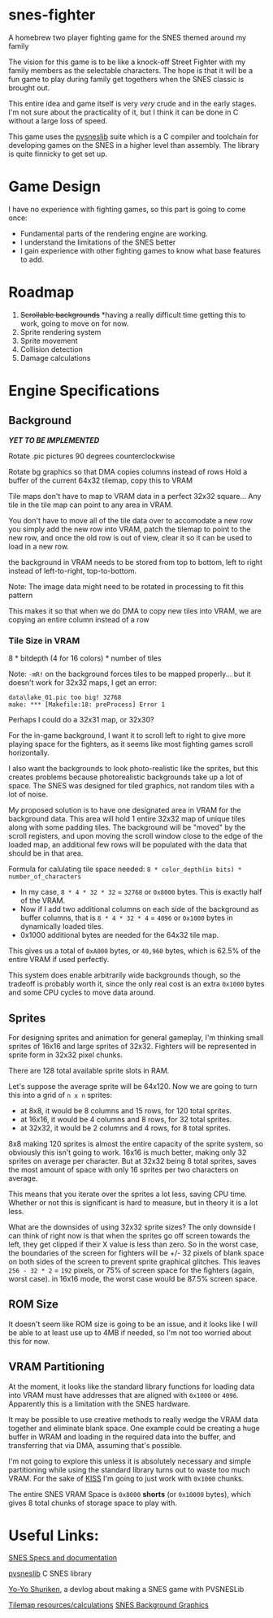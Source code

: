 # snes-fighter
A homebrew two player fighting game for the SNES themed around my family

The vision for this game is to be like a knock-off Street Fighter with my family
members as the selectable characters.
The hope is that it will be a fun game to play during family get togethers
when the SNES classic is brought out.

This entire idea and game itself is very *very* crude and in the early stages.
I'm not sure about the practicality of it, but I think it can be done in C
without a large loss of speed.

This game uses the [pvsneslib](https://github.com/alekmaul/pvsneslib)
suite which is a C compiler and toolchain for developing games on the SNES in a higher level than assembly.
The library is quite finnicky to get set up.

# Game Design
I have no experience with fighting games, so this part is going to come once:
* Fundamental parts of the rendering engine are working.
* I understand the limitations of the SNES better
* I gain experience with other fighting games to know what base features to add.

# Roadmap
1. <s>Scrollable backgrounds</s> *having a really difficult time getting this to work, going to move on for now.
2. Sprite rendering system
3. Sprite movement
4. Collision detection
5. Damage calculations

# Engine Specifications

## Background


***YET TO BE IMPLEMENTED***

Rotate .pic pictures 90 degrees counterclockwise

Rotate bg graphics so that DMA copies columns instead of rows
Hold a buffer of the current 64x32 tilemap, copy this to VRAM

Tile maps don't have to map to VRAM data in a perfect 32x32 square...
Any tile in the tile map can point to any area in VRAM.

You don't have to move all of the tile data over to accomodate a new row
you simply add the new row into VRAM, patch the tilemap to point to the new row,
and once the old row is out of view, clear it so it can be used to load in a
new row.

the background in VRAM needs to be stored from top to bottom, left to right
instead of left-to-right, top-to-bottom.

Note: The image data might need to be rotated in processing to fit this pattern

This makes it so that when we do DMA to copy new tiles into VRAM,
we are copying an entire column instead of a row

### Tile Size in VRAM
8 * bitdepth (4 for 16 colors) * number of tiles


Note:
`-mR!` on the background forces tiles to be mapped properly...
but it doesn't work for 32x32 maps, I get an error:

```
data\lake_01.pic too big! 32768
make: *** [Makefile:18: preProcess] Error 1
```

Perhaps I could do a 32x31 map, or 32x30?


For the in-game background, I want it to scroll left to right
to give more playing space for the fighters,
as it seems like most fighting games scroll horizontally.

I also want the backgrounds to look photo-realistic like the sprites,
but this creates problems because photorealistic
backgrounds take up a lot of space.
The SNES was designed for tiled graphics, not random tiles with a lot of noise.

My proposed solution is to have one designated area in VRAM for the background data.
This area will hold 1 entire 32x32 map of unique tiles along with some padding tiles.
The background will be "moved" by the scroll registers, and upon moving the
scroll window close to the edge of the loaded map, an additional few rows
will be populated with the data that should be in that area.

Formula for calulating tile space needed:
`8 * color_depth(in bits) * number_of_characters`

* In my case, `8 * 4 * 32 * 32` = `32768` or `0x8000` bytes.
This is exactly half of the VRAM.
* Now if I add two additional columns on each side of the background as
buffer columns, that is `8 * 4 * 32 * 4` = `4096` or `0x1000` bytes in
dynamically loaded tiles.
* 0x1000 additional bytes are needed for the 64x32 tile map.

This gives us a total of `0xA000` bytes, or `40,960` bytes,
which is 62.5% of the entire VRAM if used perfectly.

This system does enable arbitrarily wide backgrounds though,
so the tradeoff is probably worth it,
since the only real cost is an extra `0x1000` bytes and
some CPU cycles to move data around.



## Sprites

For designing sprites and animation for general gameplay, I'm thinking small sprites of 16x16 and large sprites of 32x32.
Fighters will be represented in sprite form in 32x32 pixel chunks.

There are 128 total available sprite slots in RAM.

Let's suppose the average sprite will be 64x120.
Now we are going to turn this into a grid of `n x n` sprites:

* at 8x8, it would be 8 columns and 15 rows, for 120 total sprites.
* at 16x16, it would be 4 columns and 8 rows, for 32 total sprites.
* at 32x32, it would be 2 columns and 4 rows, for 8 total sprites.

8x8 making 120 sprites is almost the entire capacity of the sprite system, so obviously this isn't going to work.
16x16 is much better, making only 32 sprites on average per character. 
But at 32x32 being 8 total sprites, saves the most amount of space with only 16 sprites per two characters on average.

This means that you iterate over the sprites a lot less, saving CPU time.
Whether or not this is significant is hard to measure, but in theory it is a lot less.

What are the downsides of using 32x32 sprite sizes?
The only downside I can think of right now is that when the sprites go off screen towards the left, they get clipped if their X value is less than zero.
So in the worst case, the boundaries of the screen for fighters will be +/- 32 pixels of blank space on both sides of the screen to prevent sprite graphical glitches.
This leaves `256 - 32 * 2` = `192` pixels, or 75% of screen space for the fighters (again, worst case).
in 16x16 mode, the worst case would be 87.5% screen space.

## ROM Size
It doesn't seem like ROM size is going to be an issue, and it looks like
I will be able to at least use up to 4MB if needed, so I'm not too worried
about this for now.

## VRAM Partitioning

At the moment, it looks like the standard library functions for loading data into VRAM must have addresses that are aligned with `0x1000` or `4096`.
Apparently this is a limitation with the SNES hardware.

It may be possible to use creative methods to really wedge the VRAM data together and eliminate blank space.
One example could be creating a huge buffer in WRAM and loading in the required data into the buffer, and transferring that via DMA, assuming that's possible.

I'm not going to explore this unless it is absolutely necessary and simple partitioning while using the standard library turns out to waste too much VRAM.
For the sake of [KISS](https://en.wikipedia.org/wiki/KISS_principle) I'm going to just work with `0x1000` chunks.


The entire SNES VRAM Space is `0x8000` **shorts** (or `0x10000` bytes), which gives 8 total chunks of storage space to play with.



# Useful Links:
[SNES Specs and documentation](https://problemkaputt.de/fullsnes.htm)

[pvsneslib](https://github.com/alekmaul/pvsneslib) C SNES library

[Yo-Yo Shuriken](https://drludos.itch.io/yo-yo-shuriken/devlog/147478/making-a-snes-game-in-2020), a devlog about making a SNES game with PVSNESLib

[Tilemap resources/calculations](https://wiki.superfamicom.org/working-with-vram-initializing-tiles-and-tile-maps)
[SNES Background Graphics](https://en.wikibooks.org/wiki/Super_NES_Programming/Graphics_tutorial)